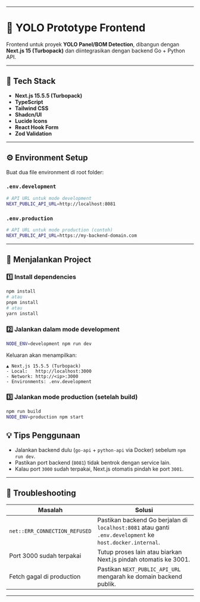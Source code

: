 
---

# 🧠 YOLO Prototype Frontend

Frontend untuk proyek **YOLO Panel/BOM Detection**, dibangun dengan **Next.js 15 (Turbopack)** dan diintegrasikan dengan backend Go + Python API.

---

## 🚀 Tech Stack

* **Next.js 15.5.5 (Turbopack)**
* **TypeScript**
* **Tailwind CSS**
* **Shadcn/UI**
* **Lucide Icons**
* **React Hook Form**
* **Zod Validation**

---

## ⚙️ Environment Setup

Buat dua file environment di root folder:

### `.env.development`

```bash
# API URL untuk mode development
NEXT_PUBLIC_API_URL=http://localhost:8081
```

### `.env.production`

```bash
# API URL untuk mode production (contoh)
NEXT_PUBLIC_API_URL=https://my-backend-domain.com
```

---

## 🧩 Menjalankan Project

### 1️⃣ Install dependencies

```bash
npm install
# atau
pnpm install
# atau
yarn install
```

### 2️⃣ Jalankan dalam mode development

```bash
NODE_ENV=development npm run dev
```

Keluaran akan menampilkan:

```
▲ Next.js 15.5.5 (Turbopack)
- Local:   http://localhost:3000
- Network: http://<ip>:3000
- Environments: .env.development
```

### 3️⃣ Jalankan mode production (setelah build)

```bash
npm run build
NODE_ENV=production npm start
```

## 💡 Tips Penggunaan

* Jalankan backend dulu (`go-api` + `python-api` via Docker) sebelum `npm run dev`.
* Pastikan port backend (`8081`) tidak bentrok dengan service lain.
* Kalau port `3000` sudah terpakai, Next.js otomatis pindah ke port `3001`.

---

## 🧰 Troubleshooting

| Masalah                       | Solusi                                                                                                    |
| ----------------------------- | --------------------------------------------------------------------------------------------------------- |
| `net::ERR_CONNECTION_REFUSED` | Pastikan backend Go berjalan di `localhost:8081` atau ganti `.env.development` ke `host.docker.internal`. |
| Port 3000 sudah terpakai      | Tutup proses lain atau biarkan Next.js pindah otomatis ke 3001.                                           |
| Fetch gagal di production     | Pastikan `NEXT_PUBLIC_API_URL` mengarah ke domain backend publik.                                         |

---
